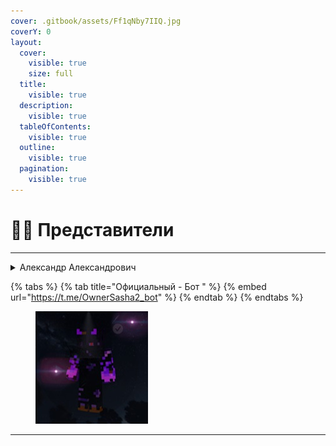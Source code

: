 ```yaml
---
cover: .gitbook/assets/Ff1qNby7IIQ.jpg
coverY: 0
layout:
  cover:
    visible: true
    size: full
  title:
    visible: true
  description:
    visible: true
  tableOfContents:
    visible: true
  outline:
    visible: true
  pagination:
    visible: true
---
```


# 🧑‍💻 Представители&#x20;

***



<details>

<summary>Александр Александрович</summary>

Создатель этого сайт и также крупных проектов&#x20;

Также есть Официальный Бот и Сайты

</details>

{% tabs %}
{% tab title="Официальный - Бот " %}
{% embed url="https://t.me/OwnerSasha2_bot" %}
{% endtab %}
{% endtabs %}

<figure><img src=".gitbook/assets/4JIqIsGbsvA (1).jpg" alt=""><figcaption></figcaption></figure>



***
